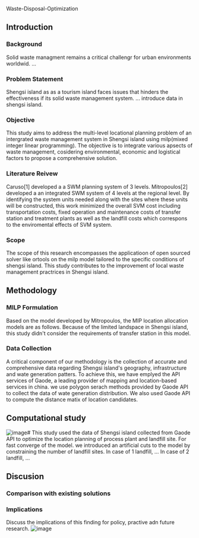 Waste-Disposal-Optimization
## Introduction
### Background
Solid waste managment remains a critical challengr for urban environments worldwid. ...
### Problem Statement
Shengsi island as as a tourism  island faces issues that hinders the effectiveness if its  solid waste management system. ... introduce data in shengsi island.  
### Objective
This study aims to address the multi-level locational planning problem of an intergrated waste management system in Shengsi island using milp(mixed integer linear programming). The objective is to integrate various apsects of waste management, cosidering environmental, economic and logistical factors to propose a comprehensive solution.
### Literature Reivew
Caruso[1] developed a a SWM planning system of 3 levels.
Mitropoulos[2] developed a  an integrated SWM system of 4 levels at the regional level. By identifying the system units needed along with the sites where these units will be constructed, this work minimized the overall SVM cost including transportation costs,  fixed
operation and maintenance costs of transfer station and treatment plants as well as the landfill costs which correspons to the enviromental effects of SVM system.
### Scope
The scope of this research encompasses the applicatioon of open sourced solver like ortools on the milp model tailored to the specific conditions of shengsi island. This study contributes to the improvement of local waste management practrices in Shengsi island. 
## Methodology
### MILP Formulation
Based on the model developed by Mitropoulos, the MIP location allocation models are as follows.  Because of the limited landspace in Shengsi island, this study didn't consider the requirements of transfer station in this model.
### Data Collection
A critical component of our methodology is the collection of accurate and comprehensive data regarding Shengsi island's geography, infrastructure and wate generation patters. To achieve this, we have emplyed the API services of Gaode, a leading provider of mapping and location-based services in china.
we use polygon serach methods provided by Gaode API to collect the data of wate generation distribution. We also used Gaode API to compute the distance matix of location candidates.
## Computational study
![image](https://github.com/Minefix049/Waste-Disposal-Optimization/assets/30038539/3faa29fe-5da4-4c4c-8072-019140689d59)# 
This study used the data of Shengsi island collected from Gaode API to optimize the location planning of process plant and landfill site. For  fast converge of the model. we introduced an artificial cuts to the model by constraining the number of landfill sites.
In case of 1 landfill, ...
In case of 2 landfill, ...
## Discusion
### Comparison with existing solutions
### Implications
Discuss the implications of this finding for policy, practive adn future research.
![image](https://github.com/Minefix049/Waste-Disposal-Optimization/assets/102139334/1665463a-42dd-468b-acf9-a082d06f4564)
